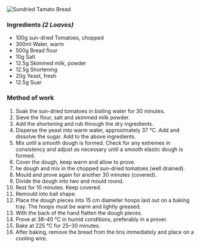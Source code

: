 ![Sundried Tamato Bread](resource:assets/images/breadDoughProducts/sundried_tomato_bread.png)

### **Ingredients** *(2 Loaves)*
- 100g sun-dried Tomatoes, chopped
- 300ml Water, warm
- 500g Bread flour
- 10g Salt
- 12.5g Skimmed milk, powder
- 12.5g Shortening
- 20g Yeast, fresh
- 12.5g Suar

### **Method of work**
1. Soak the sun-dried tomatoes in boiling water for 30 minutes.
2. Sieve the flour, salt and skimmed milk powder.
3. Add the shortening and rub through the dry ingredients.
4. Disperse the yeast into warm water, approximately 37 °C. Add and dissolve the sugar. Add to the above ingredients.
5. Mix until a smooth dough is formed. Check for any extremes in consistency and adjust as necessary until a smooth elastic dough is formed.
6. Cover the dough, keep warm and allow to prove.
7. he dough and mix in the chopped sun-dried tomatoes (well drained).
8. Mould and prove again for another 30 minutes (covered).
9. Divide the dough into two and mould round.
10. Rest for 10 minutes. Keep covered.
11. Remould into ball shape.
12. Place the dough pieces into 15 cm diameter hoops laid out on a baking tray. The hoops must be warm and lightly greased.
13. With the back of the hand flatten the dough pieces.
14. Prove at 38–40 °C in humid conditions, preferably in a prover.
15. Bake at 225 °C for 25–30 minutes.
16. After baking, remove the bread from the tins immediately and place on a cooling wire.